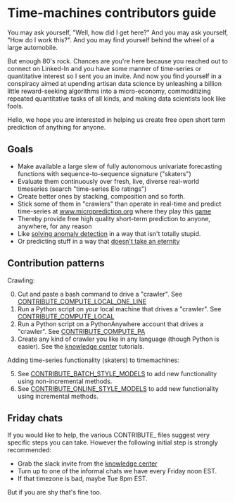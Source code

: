 # Time-machines contributors guide

You may ask yourself, "Well, how did I get here?" And you may ask yourself, "How do I work this?". And you may find yourself behind the wheel of a large automobile. 

But enough 80's rock. Chances are you're here because you reached out to connect on Linked-In and you have some manner of time-series or quantitative interest so I sent you an invite. And now you find yourself in a conspiracy aimed at upending artisan data science by unleashing a billion little reward-seeking algorithms into a micro-economy, commoditizing repeated quantitative tasks of all kinds, and making data scientists look like fools.  

Hello, we hope you are interested in helping us create free open short term prediction of anything for anyone. 

## Goals 

   - Make available a large slew of fully autonomous univariate forecasting functions with sequence-to-sequence signature ("skaters")
   - Evaluate them continuously over fresh, live, diverse real-world timeseries (search "time-series Elo ratings")
   - Create better ones by stacking, composition and so forth. 
   - Stick some of them in "crawlers" than operate in real-time and predict time-series at www.microprediction.org where they play this [game](https://www.microprediction.com/blog/intro)
   - Thereby provide free high quality short-term prediction to anyone, anywhere, for any reason
   - Like [solving anomaly detection](https://www.microprediction.com/blog/anomaly) in a way that isn't totally stupid.
   - Or predicting stuff in a way that [doesn't take an eternity](https://www.microprediction.com/blog/fast)

## Contribution patterns

Crawling:

   0. Cut and paste a bash command to drive a "crawler". See [CONTRIBUTE_COMPUTE_LOCAL_ONE_LINE](https://github.com/microprediction/timemachines/blob/main/CONTRIBUTE_COMPUTE_LOCAL_ONE_LINE.md)
   1. Run a Python script on your local machine that drives a "crawler". See [CONTRIBUTE_COMPUTE_LOCAL](https://github.com/microprediction/timemachines/blob/main/CONTRIBUTE_COMPUTE_LOCAL.md)
   2. Run a Python script on a PythonAnywhere account that drives a "crawler". See [CONTRIBUTE_COMPUTE_PA](https://github.com/microprediction/timemachines/blob/main/CONTRIBUTE_COMPUTE_PA.md)
   3. Create any kind of crawler you like in any language (though Python is easier). See the [knowledge center](https://www.microprediction.com/knowledge-center) tutorials. 
   
Adding time-series functionality (skaters) to timemachines:

   5. See [CONTRIBUTE_BATCH_STYLE_MODELS](https://github.com/microprediction/timemachines/blob/main/CONTRIBUTE_BATCH_STYLE_MODELS.md) to add new functionality using non-incremental methods.
   6. See [CONTRIBUTE_ONLINE_STYLE_MODELS](https://github.com/microprediction/timemachines/blob/main/CONTRIBUTE_ONLINE_STYLE_MODELS.md) to add new functionality using incremental methods.
   

## Friday chats

If you would like to help, the various CONTRIBUTE_ files suggest very specific steps you can take. However the following
initial step is strongly recommended: 

  - Grab the slack invite from the [knowledge center](https://www.microprediction.com/knowledge-center)
  - Turn up to one of the informal chats we have every Friday noon EST. 
  - If that timezone is bad, maybe Tue 8pm EST. 
  
But if you are shy that's fine too. 
